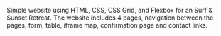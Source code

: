 Simple website using HTML, CSS, CSS Grid, and Flexbox for an Surf & Sunset Retreat. 
The website includes 4 pages, navigation between the pages, form, table, iframe map, confirmation page and contact links.
